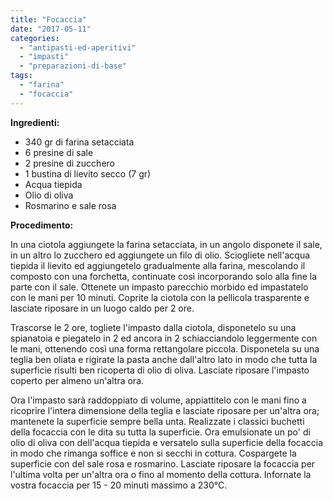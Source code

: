 ```yaml
---
title: "Focaccia"
date: "2017-05-11"
categories: 
  - "antipasti-ed-aperitivi"
  - "impasti"
  - "preparazioni-di-base"
tags: 
  - "farina"
  - "focaccia"
---
```


**Ingredienti:**

- 340 gr di farina setacciata
- 6 presine di sale
- 2 presine di zucchero
- 1 bustina di lievito secco (7 gr)
- Acqua tiepida
- Olio di oliva
- Rosmarino e sale rosa

**Procedimento:**

In una ciotola aggiungete la farina setacciata, in un angolo disponete il sale, in un altro lo zucchero ed aggiungete un filo di olio. Sciogliete nell'acqua tiepida il lievito ed aggiungetelo gradualmente alla farina, mescolando il composto con una forchetta, continuate così incorporando solo alla fine la parte con il sale. Ottenete un impasto parecchio morbido ed impastatelo con le mani per 10 minuti. Coprite la ciotola con la pellicola trasparente e lasciate riposare in un luogo caldo per 2 ore.

Trascorse le 2 ore, togliete l'impasto dalla ciotola, disponetelo su una spianatoia e piegatelo in 2 ed ancora in 2 schiacciandolo leggermente con le mani, ottenendo così una forma rettangolare piccola. Disponetela su una teglia ben oliata e rigirate la pasta anche dall'altro lato in modo che tutta la superficie risulti ben ricoperta di olio di oliva. Lasciate riposare l'impasto coperto per almeno un'altra ora.

Ora l'impasto sarà raddoppiato di volume, appiattitelo con le mani fino a ricoprire l'intera dimensione della teglia e lasciate riposare per un'altra ora; mantenete la superficie sempre bella unta. Realizzate i classici buchetti della focaccia con le dita su tutta la superficie. Ora emulsionate un po' di olio di oliva con dell'acqua tiepida e versatelo sulla superficie della focaccia in modo che rimanga soffice e non si secchi in cottura. Cospargete la superficie con del sale rosa e rosmarino. Lasciate riposare la focaccia per l'ultima volta per un'altra ora o fino al momento della cottura. Infornate la vostra focaccia per 15 - 20 minuti massimo a 230°C.
